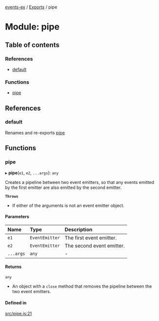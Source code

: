 [events-ex](../README.md) / [Exports](../modules.md) / pipe

# Module: pipe

## Table of contents

### References

- [default](pipe.md#default)

### Functions

- [pipe](pipe.md#pipe)

## References

### default

Renames and re-exports [pipe](pipe.md#pipe)

## Functions

### pipe

▸ **pipe**(`e1`, `e2`, `...args`): `any`

Creates a pipeline between two event emitters, so that any events emitted by the first emitter are also emitted by the second emitter.

**`Throws`**

- If either of the arguments is not an event emitter object.

#### Parameters

| Name | Type | Description |
| :------ | :------ | :------ |
| `e1` | `EventEmitter` | The first event emitter. |
| `e2` | `EventEmitter` | The second event emitter. |
| `...args` | `any` | - |

#### Returns

`any`

- An object with a `close` method that removes the pipeline between the two event emitters.

#### Defined in

[src/pipe.js:21](https://github.com/snowyu/events-ex.js/blob/892d26d/src/pipe.js#L21)
